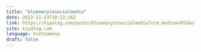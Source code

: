 ```yaml
---
title: "bluemarplesocialmedia"
date: 2022-11-23T10:22:26Z
link: https://kipalog.com/posts/bluemarplesocialmedia?utm_medium=RSS&utm_source=news.12bit.vn
site: kipalog.com
language: Vietnamese
draft: false
---
```

